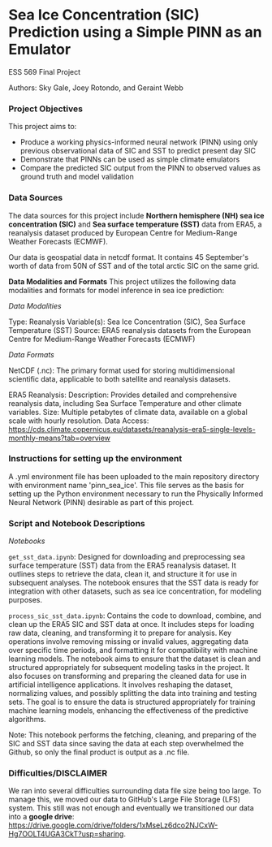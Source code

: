 # Sea Ice Concentration (SIC) Prediction using a Simple PINN as an Emulator

ESS 569 Final Project

Authors: Sky Gale, Joey Rotondo, and Geraint Webb

### Project Objectives
This project aims to:
* Produce a working physics-informed neural network (PINN) using only previous observational data of SIC and SST to predict present day SIC
* Demonstrate that PINNs can be used as simple climate emulators
* Compare the predicted SIC output from the PINN to observed values as ground truth and model validation

### Data Sources
The data sources for this project include **Northern hemisphere (NH) sea ice concentration (SIC)** and **Sea surface temperature (SST)** data from ERA5, a reanalysis dataset produced by European Centre for Medium-Range Weather Forecasts (ECMWF).

Our data is geospatial data in netcdf format. It contains 45 September's worth of data from 50N of SST and of the total arctic SIC on the same grid. 

**Data Modalities and Formats**
This project utilizes the following data modalities and formats for model inference in sea ice prediction:

_Data Modalities_

Type: Reanalysis
Variable(s): Sea Ice Concentration (SIC), Sea Surface Temperature (SST)
Source: ERA5 reanalysis datasets from the European Centre for Medium-Range Weather Forecasts (ECMWF)

_Data Formats_

NetCDF (.nc): The primary format used for storing multidimensional scientific data, applicable to both satellite and reanalysis datasets.

ERA5 Reanalysis:
Description: Provides detailed and comprehensive reanalysis data, including Sea Surface Temperature and other climate variables.
Size: Multiple petabytes of climate data, available on a global scale with hourly resolution.
Data Access: https://cds.climate.copernicus.eu/datasets/reanalysis-era5-single-levels-monthly-means?tab=overview

### Instructions for setting up the environment
A .yml environment file has been uploaded to the main repository directory with environment name 'pinn_sea_ice'. This file serves as the basis for setting up the Python environment necessary to run the Physically Informed Neural Network (PINN) desirable as part of this project.

### Script and Notebook Descriptions
_Notebooks_

`get_sst_data.ipynb`: Designed for downloading and preprocessing sea surface temperature (SST) data from the ERA5 reanalysis dataset. It outlines steps to retrieve the data, clean it, and structure it for use in subsequent analyses. The notebook ensures that the SST data is ready for integration with other datasets, such as sea ice concentration, for modeling purposes.

`process_sic_sst_data.ipynb`: Contains the code to download, combine, and clean up the ERA5 SIC and SST data at once. It includes steps for loading raw data, cleaning, and transforming it to prepare for analysis. Key operations involve removing missing or invalid values, aggregating data over specific time periods, and formatting it for compatibility with machine learning models. The notebook aims to ensure that the dataset is clean and structured appropriately for subsequent modeling tasks in the project. It also focuses on transforming and preparing the cleaned data for use in artificial intelligence applications. It involves reshaping the dataset, normalizing values, and possibly splitting the data into training and testing sets. The goal is to ensure the data is structured appropriately for training machine learning models, enhancing the effectiveness of the predictive algorithms.

Note: This notebook performs the fetching, cleaning, and preparing of the SIC and SST data since saving the data at each step overwhelmed the Github, so only the final product is output as a .nc file.

### Difficulties/DISCLAIMER

We ran into several difficulties surrounding data file size being too large. To manage this, we moved our data to GitHub's Large File Storage (LFS) system. This still was not enough and eventually we transitioned our data into a **google drive**: https://drive.google.com/drive/folders/1xMseLz6dco2NJCxW-Hg7OOLT4UGA3CkT?usp=sharing.
